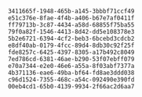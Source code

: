
                3411665f-1948-465b-a145-3bbbf71ccf49
                e51c376e-8fae-4f4b-a406-b67e7af0411f
                ff79713b-3c87-4434-a58d-68855f75ba55
                79f0a82f-1546-4413-8d42-dd5e108378e3
                5b2e6721-6394-4cf2-beb3-6bcebd3cdcb2
                e8df40ab-0179-4fcc-89d4-8db30c92f25f
                fde8257c-6425-4397-8305-a17b492c8049
                7ed786cd-6381-46ae-b290-53f07ebff079
                e70a7344-e2e0-46e6-a55a-8f03abf7377a
                4b371136-eae6-49ba-bf64-fd8ae3ddd038
                c96d1524-7355-468c-a54c-092490e390fd
                00eb4cd1-65b0-4139-9934-2f66ac2d6aa7
                